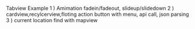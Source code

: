 Tabview Example
1 ) Amimation fadein/fadeout, slideup/slidedown
2 ) cardview,recylcerview,floting action button with menu, api call, json parsing
3 ) current location find with mapview
